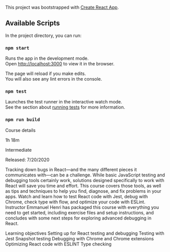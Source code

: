 This project was bootstrapped with [Create React App](https://github.com/facebook/create-react-app).

## Available Scripts

In the project directory, you can run:

### `npm start`

Runs the app in the development mode.<br />
Open [http://localhost:3000](http://localhost:3000) to view it in the browser.

The page will reload if you make edits.<br />
You will also see any lint errors in the console.

### `npm test`

Launches the test runner in the interactive watch mode.<br />
See the section about [running tests](https://facebook.github.io/create-react-app/docs/running-tests) for more information.

### `npm run build`

Course details

1h 18m

Intermediate

Released: 7/20/2020

Tracking down bugs in React—and the many different pieces it communicates with—can be a challenge. While basic JavaScript testing and debugging tools certainly work, solutions designed specifically to work with React will save you time and effort. This course covers those tools, as well as tips and techniques to help you find, diagnose, and fix problems in your apps. Watch and learn how to test React code with Jest, debug with Chrome, check type with flow, and optimize your code with ESLint. Instructor Emmanuel Henri has packaged this course with everything you need to get started, including exercise files and setup instructions, and concludes with some next steps for exploring advanced debugging in React.

Learning objectives
Setting up for React testing and debugging
Testing with Jest
Snapshot testing
Debugging with Chrome and Chrome extensions
Optimizing React code with ESLINT
Type checking